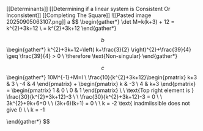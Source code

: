 [[Determinants]] [[Determining if a linear system is Consistent Or Inconsistent]] [[Completing The Square]]
![[Pasted image 20250905063107.png]]
a
$$
\begin{gather*}
\det M=k(k+3) + 12 = k^{2}+3k+12 \\
= k^{2}+3k+12
\end{gather*}

$$
b
$$
\begin{gather*}
k^{2}+3k+12=\left( k+\frac{3}{2} \right)^{2}+\frac{39}{4} \geq \frac{39}{4} > 0 \\
\therefore \text{Non-singular}
\end{gather*}

$$
c
$$
\begin{gather*}
10M^{-1}+M=I \\
\frac{10}{k^{2}+3k+12}\begin{pmatrix}
k+3 & 3 \\
-4 & 4
\end{pmatrix} + \begin{pmatrix}
k & -3 \\
4 & k+3
\end{pmatrix} = \begin{pmatrix}
1 & 0 \\
0 & 1
\end{pmatrix} \\ \\
\text{Top right element is } \frac{30}{k^{2}+3k+12}-3 \\ \\
 \frac{30}{k^{2}+3k+12}-3 = 0 \\ \\
 3k^{2}+9k+6=0 \\ \\
 (3k+6)(k+1) = 0 \\ \\
 k = -2 \text{ inadmiissible does not give I} \\ \\
 k = -1
 
\end{gather*}
$$